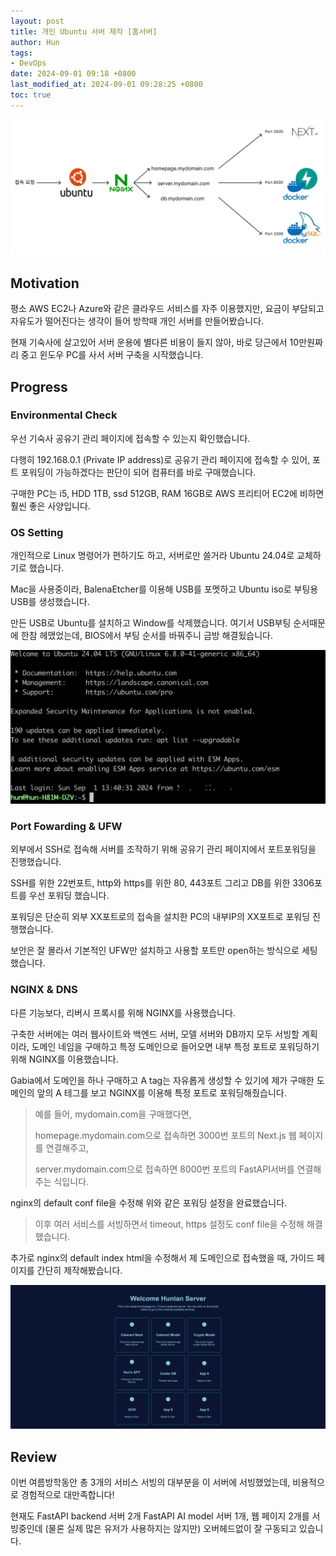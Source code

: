 ```yaml
---
layout: post
title: 개인 Ubuntu 서버 제작 [홈서버]
author: Hun
tags:
- DevOps
date: 2024-09-01 09:18 +0800
last_modified_at: 2024-09-01 09:28:25 +0800
toc: true
---
```


<img src="/DevOps_architecture.png">

## Motivation

평소 AWS EC2나 Azure와 같은 클라우드 서비스를 자주 이용했지만, 요금이 부담되고 자유도가 떨어진다는 생각이 들어 방학때 개인 서버를 만들어봤습니다.

 현재 기숙사에 살고있어 서버 운용에 별다른 비용이 들지 않아, 바로 당근에서 10만원짜리 중고 윈도우 PC를 사서 서버 구축을 시작했습니다.

## Progress 

### Environmental Check

우선 기숙사 공유기 관리 페이지에 접속할 수 있는지 확인했습니다. 

다행히 192.168.0.1 (Private IP address)로 공유기 관리 페이지에 접속할 수 있어, 포트 포워딩이 가능하겠다는 판단이 되어 컴퓨터를 바로 구매했습니다.

구매한 PC는 i5, HDD 1TB, ssd 512GB, RAM 16GB로 AWS 프리티어 EC2에 비하면 훨씬 좋은 사양입니다.

### OS Setting

개인적으로 Linux 명령어가 편하기도 하고, 서버로만 쓸거라 Ubuntu 24.04로 교체하기로 했습니다.

Mac을 사용중이라, BalenaEtcher를 이용해 USB를 포멧하고 Ubuntu iso로 부팅용 USB를 생성했습니다. 

만든 USB로 Ubuntu를 설치하고 Window를 삭제했습니다. 여기서 USB부팅 순서때문에 한참 헤맸었는데, BIOS에서 부팅 순서를 바꿔주니 금방 해결됬습니다.

<img src="/DevOps_remote.png">

### Port Fowarding & UFW

외부에서 SSH로 접속해 서버를 조작하기 위해 공유기 관리 페이지에서 포트포워딩을 진행했습니다.

SSH를 위한 22번포트, http와 https를 위한 80, 443포트 그리고 DB를 위한 3306포트를 우선 포워딩 했습니다. 

포워딩은 단순히 외부 XX포트로의 접속을 설치한 PC의 내부IP의 XX포트로 포워딩 진행했습니다.

보안은 잘 몰라서 기본적인 UFW만 설치하고 사용할 포트만 open하는 방식으로 세팅했습니다.

### NGINX & DNS

다른 기능보다, 리버시 프록시를 위해 NGINX를 사용했습니다.

구축한 서버에는 여러 웹사이트와 백엔드 서버, 모델 서버와 DB까지 모두 서빙할 계획이라, 도메인 네임을 구매하고 특정 도메인으로 들어오면 내부 특정 포트로 포워딩하기 위해 NGINX를 이용했습니다.

Gabia에서 도메인을 하나 구매하고 A tag는 자유롭게 생성할 수 있기에 제가 구매한 도메인의 앞의 A 테그를 보고 NGINX를 이용해 특정 포트로 포워딩해줬습니다. 

> 예를 들어, mydomain.com을 구매했다면,
>
> homepage.mydomain.com으로 접속하면 3000번 포트의 Next.js 웹 페이지를 연결해주고,
>
> server.mydomain.com으로 접속하면 8000번 포트의 FastAPI서버를 연결해주는 식입니다.

nginx의 default conf file을 수정해 위와 같은 포워딩 설정을 완료했습니다. 

> 이후 여러 서비스를 서빙하면서 timeout, https 설정도 conf file을 수정해 해결했습니다.

추가로 nginx의 default index html을 수정해서 제 도메인으로 접속했을 때, 가이드 페이지를 간단히 제작해봤습니다. 

<img src="/DevOps_html.png">

## Review

이번 여름방학동안 총 3개의 서비스 서빙의 대부분을 이 서버에 서빙했었는데, 비용적으로 경험적으로 대만족합니다!

현재도 FastAPI backend 서버 2개 FastAPI AI model 서버 1개, 웹 페이지 2개를 서빙중인데 (물론 실제 많은 유저가 사용하지는 않지만) 오버헤드없이 잘 구동되고 있습니다.
